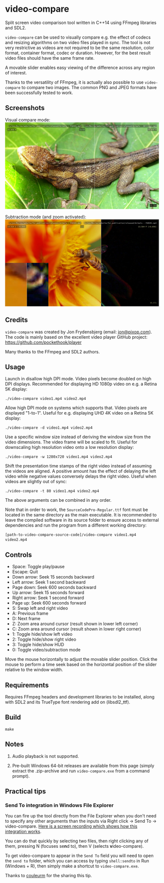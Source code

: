 # video-compare

Split screen video comparison tool written in C++14 using FFmpeg libraries and SDL2.

`video-compare` can be used to visually compare e.g. the effect of codecs and resizing algorithms on
two video files played in sync. The tool is not very restrictive as videos are not required to be the
same resolution, color format, container format, codec or duration. However, for the best result video
files should have the same frame rate.

A movable slider enables easy viewing of the difference across any region of interest.

Thanks to the versatility of FFmpeg, it is actually also possible to use `video-compare` to compare
two images. The common PNG and JPEG formats have been successfully tested to work.

## Screenshots

Visual compare mode:
![Visual compare mode](screenshot_1.jpg?raw=true)

Subtraction mode (and zoom activated):
![Subtraction mode"](screenshot_2.jpg?raw=true)

## Credits

`video-compare` was created by Jon Frydensbjerg (email: jon@pixop.com). The code is mainly based on
the excellent video player GitHub project: https://github.com/pockethook/player

Many thanks to the FFmpeg and SDL2 authors.

## Usage

Launch in disallow high DPI mode. Video pixels become doubled on high DPI displays. Recommended
for displaying HD 1080p video on e.g. a Retina 5K display:

    ./video-compare video1.mp4 video2.mp4

Allow high DPI mode on systems which supports that. Video pixels are displayed "1-to-1". Useful
for e.g. displaying UHD 4K video on a Retina 5K display:

    ./video-compare -d video1.mp4 video2.mp4

Use a specific window size instead of deriving the window size from the video dimensions. The video
frame will be scaled to fit. Useful for downscaling high resolution video onto a low resolution
display:

    ./video-compare -w 1280x720 video1.mp4 video2.mp4

Shift the presentation time stamps of the right video instead of assuming the videos are aligned. A
positive amount has the effect of delaying the left video while negative values conversely delays the
right video. Useful when videos are slightly out of sync:

    ./video-compare -t 80 video1.mp4 video2.mp4

The above arguments can be combined in any order.

Note that in order to work, the `SourceCodePro-Regular.ttf` font must be located in the same directory
as the main executable. It is recommended to leave the compiled software in its source folder to
ensure access to external dependencies and run the program from a different working directory:

    [path-to-video-compare-source-code]/video-compare video1.mp4 video2.mp4

## Controls

- Space: Toggle play/pause
- Escape: Quit
- Down arrow: Seek 15 seconds backward
- Left arrow: Seek 1 second backward
- Page down: Seek 600 seconds backward
- Up arrow: Seek 15 seconds forward
- Right arrow: Seek 1 second forward
- Page up: Seek 600 seconds forward
- S: Swap left and right video
- A: Previous frame
- D: Next frame
- Z: Zoom area around cursor (result shown in lower left corner)
- C: Zoom area around cursor (result shown in lower right corner)
- 1: Toggle hide/show left video
- 2: Toggle hide/show right video
- 3: Toggle hide/show HUD
- 0: Toggle video/subtraction mode

Move the mouse horizontally to adjust the movable slider position. Click the mouse to perform a time
seek based on the horizontal position of the slider relative to the window width.

## Requirements

Requires FFmpeg headers and development libraries to be installed, along with SDL2
and its TrueType font rendering add on (libsdl2_ttf).

## Build

    make

## Notes

1. Audio playback is not supported.

2. Pre-built Windows 64-bit releases are available from this page (simply extract the
   .zip-archive and run `video-compare.exe` from a command prompt).

## Practical tips

### Send To integration in Windows File Explorer

You can fire up the tool directly from the File Explorer when you don't need to specify 
any other arguments than the inputs via Right click -> Send To -> video-compare. 
[Here is a screen recording which shows how this integration works](https://files.catbox.moe/tg6c1m.mp4).

You can do that quickly by selecting two files, then right clicking any of them, pressing N (focuses se**n**d to), 
then V (selects **v**ideo-compare).

To get video-compare to appear in the `Send To` field you will need to open the `send to` folder, which 
you can access by typing `shell:sendto` in Run (Windows + R), then simply make a shortcut to `video-compare.exe`.

Thanks to [couleurm](https://github.com/couleurm) for the sharing this tip.
